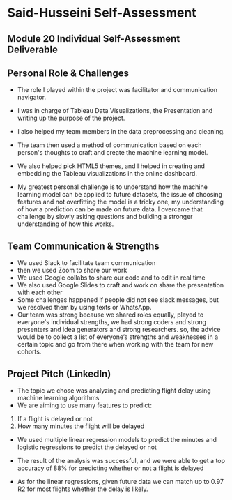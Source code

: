 # Said-Husseini Self-Assessment
## Module 20 Individual Self-Assessment Deliverable

## Personal Role & Challenges
- The role I played within the project was facilitator and communication navigator.
- I was in charge of Tableau Data Visualizations, the Presentation and writing up the purpose of the project.
- I also helped my team members in the data preprocessing and cleaning.
- The team then used a method of communication based on each person's thoughts to craft and create the machine learning model.
- We also helped pick HTML5 themes, and I helped in creating and embedding the Tableau visualizations in the online dashboard. 

- My greatest personal challenge is to understand how the machine learning model can be applied to future datasets, the issue of choosing features and not overfitting the model is a tricky one, my understanding of how a prediction can be made on future data. I overcame that challenge by slowly asking questions and building a stronger understanding of how this works.

## Team Communication & Strengths

- We used Slack to facilitate team communication
- then we used Zoom to share our work
- We used Google collabs to share our code and to edit in real time
- We also used Google Slides to craft and work on share the presentation with each other
- Some challenges happened if people did not see slack messages, but we resolved them by using texts or WhatsApp.
- Our team was strong because we shared roles equally, played to everyone's individual strengths, we had strong coders and strong presenters and idea generators and strong researchers. so, the advice would be to collect a list of everyone’s strengths and weaknesses in a certain topic and go from there when working with the team for new cohorts.


## Project Pitch (LinkedIn)

- The topic we chose was analyzing and predicting flight delay using machine learning algorithms
- We are aiming to use many features to predict:
1. If a flight is delayed or not
2. How many minutes the flight will be delayed

- We used multiple linear regression models to predict the minutes and logistic regressions to predict the delayed or not

- The result of the analysis was successful, and we were able to get a top accuracy of 88% for predicting whether or not a flight is delayed
- As for the linear regressions, given future data we can match up to 0.97 R2 for most flights whether the delay is likely.
